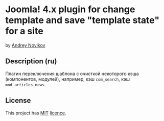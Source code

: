 Joomla! 4.x plugin for change template and save "template state" for a site
========================================

by [Andrey Novikov](https://github.com/AndNovAtor)

## Description (ru)
Плагин переключения шаблона c очисткой некоторого кэша (компонентов, модулей), например, кэш `com_search`, кэш `mod_articles_news`.

## License

This project has [MIT](./LICENSE.md) [licence](https://opensource.org/licenses/MIT).
